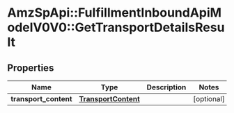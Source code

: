 # AmzSpApi::FulfillmentInboundApiModelV0V0::GetTransportDetailsResult

## Properties
Name | Type | Description | Notes
------------ | ------------- | ------------- | -------------
**transport_content** | [**TransportContent**](TransportContent.md) |  | [optional] 

